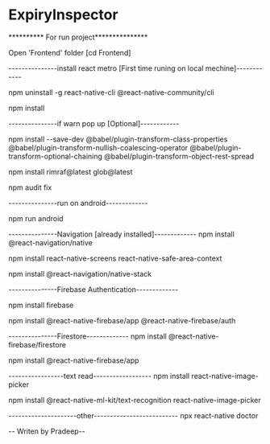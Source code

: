 # ExpiryInspector

********** For run project***************

Open 'Frontend' folder [cd Frontend]

---------------install react metro [First time runing on local mechine]------------

npm uninstall -g react-native-cli @react-native-community/cli

npm install

---------------if warn pop up [Optional]------------

npm install --save-dev @babel/plugin-transform-class-properties @babel/plugin-transform-nullish-coalescing-operator @babel/plugin-transform-optional-chaining @babel/plugin-transform-object-rest-spread

npm install rimraf@latest glob@latest

npm audit fix

---------------run on android-------------

npm run android

---------------Navigation [already installed]-------------
npm install @react-navigation/native

npm install react-native-screens react-native-safe-area-context

npm install @react-navigation/native-stack

---------------Firebase Authentication-------------

npm install firebase

npm install @react-native-firebase/app @react-native-firebase/auth

---------------Firestore-------------
npm install @react-native-firebase/firestore

npm install @react-native-firebase/app

-----------------text read------------------
npm install react-native-image-picker


npm install @react-native-ml-kit/text-recognition react-native-image-picker

 
---------------------other--------------------------
npx react-native doctor

-- Writen by Pradeep--

